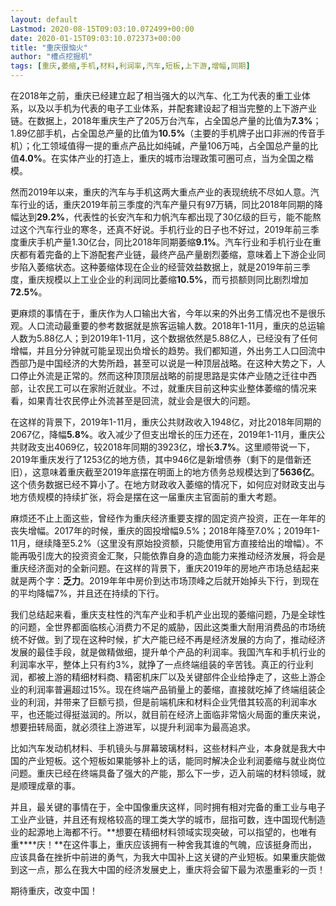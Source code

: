 ```yaml
---
layout: default
Lastmod: 2020-08-15T09:03:10.072499+00:00
date: 2020-01-15T09:03:10.072373+00:00
title: "重庆很恼火"
author: "槽点挖掘机"
tags: [重庆,萎缩,手机,材料,利润率,汽车,短板,上下游,增幅,同期]
---
```


在2018年之前，重庆已经建立起了相当强大的以汽车、化工为代表的重工业体系，以及以手机为代表的电子工业体系，并配套建设起了相当完整的上下游产业链。在数据上，2018年重庆生产了205万台汽车，占全国总产量的比值为**7.3%**；1.89亿部手机，占全国总产量的比值为**10.5%**（主要的手机牌子出口非洲的传音手机）；化工领域值得一提的重点产品比如纯碱，产量106万吨，占全国总产量的比值**4.0%**。在实体产业的打造上，重庆的城市治理政策可圈可点，当为全国之楷模。  

然而2019年以来，重庆的汽车与手机这两大重点产业的表现统统不尽如人意。汽车行业的话，重庆2019年前三季度的汽车产量只有97万辆，同比2018年同期的降幅达到**29.2%**，代表性的长安汽车和力帆汽车都出现了30亿级的巨亏，能不能熬过这个汽车行业的寒冬，还真不好说。手机行业的日子也不好过，2019年前三季度重庆手机产量1.30亿台，同比2018年同期萎缩**9.1%**。汽车行业和手机行业在重庆都有着完备的上下游配套产业链，最终产品产量剧烈萎缩，意味着上下游企业同步陷入萎缩状态。这种萎缩体现在企业的经营效益数据上，就是2019年前三季度，重庆规模以上工业企业的利润同比萎缩**10.5%**，而亏损额则同比剧烈增加**72.5%**。

更麻烦的事情在于，重庆作为人口输出大省，今年以来的外出务工情况也不是很乐观。人口流动最重要的参考数据就是旅客运输人数。2018年1-11月，重庆的总运输人数为5.88亿人；到2019年1-11月，这个数据依然是5.88亿人，已经没有了任何增幅，并且分分钟就可能呈现出负增长的趋势。我们都知道，外出务工人口回流中西部乃是中国经济的大势所趋，甚至可以说是一种顶层战略。在这种大势之下，人口停止外流是正常的。然而这种顶顶层战略的前提思路是实体产业随之迁往中西部，让农民工可以在家附近就业。不过，就重庆目前这种实业整体萎缩的情况来看，如果青壮农民停止外流甚至是回流，就业会是很大的问题。

在这样的背景下，2019年1-11月，重庆公共财政收入1948亿，对比2018年同期的2067亿，降幅**5.8%**。收入减少了但支出增长的压力还在，2019年1-11月，重庆公共财政支出4069亿，较2018年同期的3923亿，增长**3.7%**。这里顺带说一下，2019年重庆发行了1253亿的地方债，其中946亿是新增债券（剩下的是借新还旧），这意味着重庆截至2019年底摆在明面上的地方债务总规模达到了**5636亿**。这个债务数据已经不算小了。在地方财政收入萎缩的情况下，如何应对财政支出与地方债规模的持续扩张，将会是摆在这一届重庆主官面前的重大考题。

麻烦还不止上面这些，曾经作为重庆经济重要支撑的固定资产投资，正在一年年的丧失增幅。2017年的时候，重庆的固投增幅9.5%；2018年降至7.0%；2019年1-11月，继续降至5.2%（这里没有原始投资额，只能使用官方直接给出的增幅）。不能再吸引庞大的投资资金汇聚，只能依靠自身的造血能力来推动经济发展，将会是重庆经济面对的全新问题。在这样的背景下，重庆2019年的房地产市场总结起来就是两个字：**乏力**。2019年年中房价到达市场顶峰之后就开始掉头下行，到现在的平均降幅7%，并且还在持续的下行。

我们总结起来看，重庆支柱性的汽车产业和手机产业出现的萎缩问题，乃是全球性的问题，全世界都面临核心消费力不足的威胁，因此这类重大耐用消费品的市场统统不好做。到了现在这种时候，扩大产能已经不再是经济发展的方向了，推动经济发展的最佳手段，就是做精做细，提升单个产品的利润率。我国汽车和手机行业的利润率水平，整体上只有约3%，就挣了一点终端组装的辛苦钱。真正的行业利润，都被上游的精细材料商、精密机床厂以及关键部件企业给挣走了，这些上游企业的利润率普遍超过15%。现在终端产品销量上的萎缩，直接就吃掉了终端组装企业的利润，并带来了巨额亏损，但是前端机床和材料企业凭借其较高的利润率水平，也还能过得挺滋润的。所以，就目前在经济上面临非常恼火局面的重庆来说，想要扭转局面，就必须往上游进军，以提升利润率为最高追求。  

比如汽车发动机材料、手机镜头与屏幕玻璃材料，这些材料产业，本身就是我大中国的产业短板。这个短板如果能够补上的话，能同时解决企业利润萎缩与就业岗位问题。重庆已经在终端具备了强大的产能，那么下一步，迈入前端的材料领域，就是顺理成章的事。  

并且，最关键的事情在于，全中国像重庆这样，同时拥有相对完备的重工业与电子工业产业链，并且还有规格较高的理工类大学的城市，屈指可数，连中国现代制造业的起源地上海都不行。**想要在精细材料领域实现突破，可以指望的，也唯有重****庆！**在这件事上，重庆应该拥有一种舍我其谁的气魄，应该挺身而出，应该具备在挫折中前进的勇气，为我大中国补上这关键的产业短板。如果重庆能做到这一点，那么在我大中国的经济发展史上，重庆将会留下最为浓墨重彩的一页！

期待重庆，改变中国！
